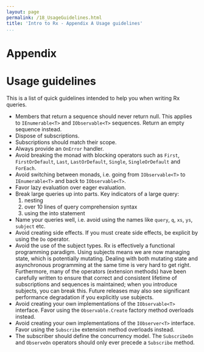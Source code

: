 ```yaml
---
layout: page
permalink: /18_UsageGuidelines.html
title: 'Intro to Rx - Appendix A Usage guidelines'
...
```


Appendix
========

Usage guidelines
================

This is a list of quick guidelines intended to help you when writing Rx
queries.

-   Members that return a sequence should never return null. 
	This applies to `IEnumerable<T>` and `IObservable<T>` sequences.
    Return an empty sequence instead.
-   Dispose of subscriptions.
-   Subscriptions should match their scope.
-   Always provide an `OnError` handler.
-   Avoid breaking the monad with blocking operators such as `First`, `FirstOrDefault`, `Last`, `LastOrDefault`, `Single`, `SingleOrDefault` and `ForEach`.
-   Avoid switching between monads, i.e. going from `IObservable<T>` to `IEnumerable<T>` and back to `IObservable<T>`.
-   Favor lazy evaluation over eager evaluation.
-   Break large queries up into parts. Key indicators of a large query:
    1.  nesting
    2.  over 10 lines of query comprehension syntax
    3.  using the into statement
-   Name your queries well, i.e. avoid using the names like `query`, `q`, `xs`, `ys`, `subject` etc.
-   Avoid creating side effects. 
	If you must create side effects, be explicit by using the `Do` operator.
-   Avoid the use of the subject types. 
	Rx is effectively a functional programming paradigm. 
	Using subjects means we are now managing state, which is potentially mutating. 
	Dealing with both mutating state and asynchronous programming at the same time is very hard to get right. 
	Furthermore, many of the operators (extension methods) have been carefully written to ensure that correct and consistent lifetime of subscriptions and sequences is maintained; when you introduce subjects, you can break this. 
	Future releases may also see significant performance degradation if you explicitly use subjects.
-   Avoid creating your own implementations of the `IObservable<T>` interface. Favor using the `Observable.Create` factory method overloads instead.
-   Avoid creating your own implementations of the `IObserver<T>` interface. 
	Favor using the `Subscribe` extension method overloads instead.
-   The subscriber should define the concurrency model. 
	The `SubscribeOn` and `ObserveOn` operators should only ever precede a `Subscribe` method.

